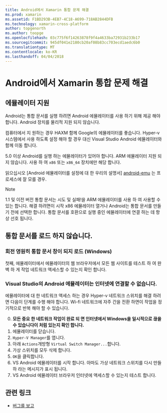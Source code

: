 ```yaml
---
title: Android에서 Xamarin 통합 문제 해결
ms.prod: xamarin
ms.assetid: F1BD293B-4EB7-4C18-A699-718AB2844DFB
ms.technology: xamarin-cross-platform
author: topgenorth
ms.author: toopge
ms.openlocfilehash: 03c775f6f14263878f9f4a4633ba72931b233b17
ms.sourcegitcommit: 945df041e2180cb20af08b83cc703ecd1aedc6b0
ms.translationtype: MT
ms.contentlocale: ko-KR
ms.lasthandoff: 04/04/2018
---
```

# <a name="troubleshooting-xamarin-workbooks-on-android"></a>Android에서 Xamarin 통합 문제 해결

## <a name="emulator-support"></a>에뮬레이터 지원

Android는 통합 문서를 실행 하려면 Android 에뮬레이터를 사용 하기 위해 제공 해야 합니다. Android 장치를 물리적 지원 되지 않습니다.

컴퓨터에서 지 원하는 경우 HAXM 함께 Google의 에뮬레이터를 좋습니다.
Hyper-v 시스템에서 사용 하도록 설정 해야 할 경우 대신 Visual Studio Android 에뮬레이터와 함께 이동 합니다.

5.0 이상 Android를 실행 하는 에뮬레이터가 있어야 합니다. ARM 에뮬레이터 지원 되지 않습니다. 사용 하 여 `x86` 또는 `x86_64` 장치에만 해당 합니다.

읽으십시오 [Android 에뮬레이터를 설정에 대 한 우리의 설명서] [ android-emu] 는 프로세스에 잘 모를 경우.

> [!NOTE]
> 1.1 및 이전 버전 통합 문서는 시도 및 실패!을 ARM 에뮬레이터를 사용 하 여 사용할 수 있는 합니다. 해결 하려면이 시작 x86 에뮬레이터 열거나 Android는 통합 문서를 만들기 전에 선택한 합니다. 통합 문서를 호환으로 실행 중인 에뮬레이터에 연결 하는 데 항상 선호 됩니다.

## <a name="workbooks-wont-load"></a>통합 문서를 로드 하지 않습니다.

### <a name="workbook-window-spins-forever-never-loads-windows"></a>회전 영원히 통합 문서 창이 되지 로드 (Windows)

첫째, 에뮬레이터에서 에뮬레이터의 웹 브라우저에서 모든 웹 사이트를 테스트 하 여 완벽 하 게 작업 네트워크 액세스할 수 있는지 확인 합니다.

### <a name="visual-studio-android-emulator-cannot-connect-to-the-internet"></a>Visual Studio의 Android 에뮬레이터는 인터넷에 연결할 수 없습니다.

에뮬레이터에 대 한 네트워크 액세스 하는 경우 Hyper-v 네트워크 스위치를 해결 하려면 다음이 단계를 수행 해야 합니다. Wi-fi 네트워크에 자주 간을 전환 하면이 작업을 정기적으로 반복 해야 할 수 있습니다.

0. **모든 중요 한 네트워크 작업이 완료 되 면 인터넷에서 Windows을 일시적으로 끊을 수 있습니다이 처럼 있는지 확인 합니다.**
1. 에뮬레이터를 닫습니다.
2. `Hyper-V Manager`를 엽니다.
3. 아래 `Actions`개방형 `Virtual Switch Manager...`합니다.
4. 가상 스위치를 모두 삭제 합니다.
5. `OK`을 클릭합니다.
6. VS Android 에뮬레이터를 시작 합니다. 아마도 가상 네트워크 스위치를 다시 만들 하 라는 메시지가 표시 됩니다.
7. VS Android 에뮬레이터 브라우저 인터넷에 액세스할 수 있는지 테스트 합니다.

[android-emu]: https://developer.xamarin.com/guides/android/deployment,_testing,_and_metrics/debug-on-emulator/


## <a name="related-links"></a>관련 링크

- [버그를 보고](~/tools/workbooks/install.md#reporting-bugs)
